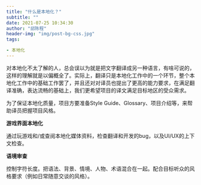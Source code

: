 ```yaml
---
title: "什么是本地化？"
subtitle: ""
date: 2021-07-25 10:34:30
author: "邱陈程"
header-img: "img/post-bg-css.jpg"
tags:

- 本地化
---
```


对本地化不太了解的人，总会误以为就是把文字翻译成另一种语言，有啥可说的，这样的理解就是以偏概全了。实际上，翻译只是本地化工作中的一个环节，整个本地化工作中的基础工作罢了，并且还对对译员也提出了更高的能力要求，在满足翻译准确，表达流畅的基础上，我们更希望项目的译文满足目标地区的受众需求。

为了保证本地化质量，项目方要准备Style Guide、Glossary、项目介绍等，来帮助译员把握项目风格。

**游戏界面本地化**

通过玩游戏和/或查阅本地化媒体资料，检查翻译和开发的bug，以及UI/UX的上下文检查。

**语境审查**

控制字符长度。把语法、背景、情境、人物、术语混合在一起。配合目标听众的风格要求（例如日常随意交谈的风格）。



